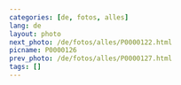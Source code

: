 ```yaml
---
categories: [de, fotos, alles]
lang: de
layout: photo
next_photo: /de/fotos/alles/P0000122.html
picname: P0000126
prev_photo: /de/fotos/alles/P0000127.html
tags: []
---
```

